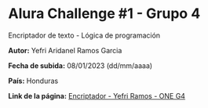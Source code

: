 # Alura Challenge #1 - Grupo 4

Encriptador de texto - Lógica de programación

**Autor:** Yefri Aridanel Ramos Garcia

**Fecha de subida:** 08/01/2023 (dd/mm/aaaa)

**País:** Honduras

**Link de la página:** 	[Encriptador - Yefri Ramos - ONE G4]([https://www.example.com](https://yeffswd.github.io/AluraChallenge-1-Grupo4/))
